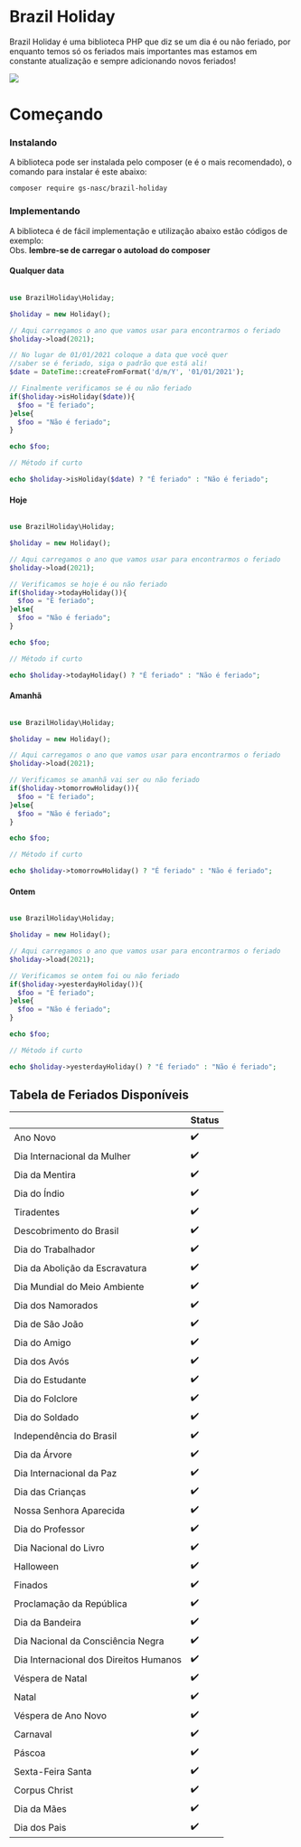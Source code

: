 # Brazil Holiday
Brazil Holiday é uma biblioteca PHP que diz se um dia é ou não feriado, por enquanto temos só os feriados mais importantes mas estamos em constante atualização e sempre adicionando novos feriados!

<a target='_blank' href="https://www.codefactor.io/repository/github/gs-nasc/brazilholiday">
  <img src="https://www.codefactor.io/Content/badges/APlus.svg"/>
</a>

# Começando

### Instalando

A biblioteca pode ser instalada pelo composer (e é o mais recomendado), o comando para instalar é este abaixo:

```composer
composer require gs-nasc/brazil-holiday
```

### Implementando

A biblioteca é de fácil implementação e utilização abaixo estão códigos de exemplo:<br>
Obs.  **<b>lembre-se de carregar o autoload do composer</b>**

#### Qualquer data

```php

use BrazilHoliday\Holiday;

$holiday = new Holiday();

// Aqui carregamos o ano que vamos usar para encontrarmos o feriado
$holiday->load(2021);

// No lugar de 01/01/2021 coloque a data que você quer 
//saber se é feriado, siga o padrão que está ali!
$date = DateTime::createFromFormat('d/m/Y', '01/01/2021');

// Finalmente verificamos se é ou não feriado
if($holiday->isHoliday($date)){
  $foo = "É feriado";
}else{
  $foo = "Não é feriado";
}

echo $foo;

// Método if curto

echo $holiday->isHoliday($date) ? "É feriado" : "Não é feriado";

```

#### Hoje

```php

use BrazilHoliday\Holiday;

$holiday = new Holiday();

// Aqui carregamos o ano que vamos usar para encontrarmos o feriado
$holiday->load(2021);

// Verificamos se hoje é ou não feriado
if($holiday->todayHoliday()){
  $foo = "É feriado";
}else{
  $foo = "Não é feriado";
}

echo $foo;

// Método if curto

echo $holiday->todayHoliday() ? "É feriado" : "Não é feriado";

```

#### Amanhã

```php

use BrazilHoliday\Holiday;

$holiday = new Holiday();

// Aqui carregamos o ano que vamos usar para encontrarmos o feriado
$holiday->load(2021);

// Verificamos se amanhã vai ser ou não feriado
if($holiday->tomorrowHoliday()){
  $foo = "É feriado";
}else{
  $foo = "Não é feriado";
}

echo $foo;

// Método if curto

echo $holiday->tomorrowHoliday() ? "É feriado" : "Não é feriado";

```

#### Ontem

```php

use BrazilHoliday\Holiday;

$holiday = new Holiday();

// Aqui carregamos o ano que vamos usar para encontrarmos o feriado
$holiday->load(2021);

// Verificamos se ontem foi ou não feriado
if($holiday->yesterdayHoliday()){
  $foo = "É feriado";
}else{
  $foo = "Não é feriado";
}

echo $foo;

// Método if curto

echo $holiday->yesterdayHoliday() ? "É feriado" : "Não é feriado";

```

## Tabela de Feriados Disponíveis
|                                        	| Status 	|
|----------------------------------------	|--------	|
| Ano Novo                               	| ✔️      	|
| Dia Internacional da Mulher            	| ✔️      	|
| Dia da Mentira                         	| ✔️      	|
| Dia do Índio                           	| ✔️      	|
| Tiradentes                             	| ✔️      	|
| Descobrimento do Brasil                	| ✔️      	|
| Dia do Trabalhador                     	| ✔️      	|
| Dia da Abolição da Escravatura         	| ✔️      	|
| Dia Mundial do Meio Ambiente           	| ✔️      	|
| Dia dos Namorados                      	| ✔️      	|
| Dia de São João                        	| ✔️      	|
| Dia do Amigo                           	| ✔️      	|
| Dia dos Avós                           	| ✔️      	|
| Dia do Estudante                       	| ✔️      	|
| Dia do Folclore                        	| ✔️      	|
| Dia do Soldado                         	| ✔️      	|
| Independência do Brasil                	| ✔️      	|
| Dia da Árvore                          	| ✔️      	|
| Dia Internacional da Paz               	| ✔️      	|
| Dia das Crianças                       	| ✔️      	|
| Nossa Senhora Aparecida                	| ✔️      	|
| Dia do Professor                       	| ✔️      	|
| Dia Nacional do Livro                  	| ✔️      	|
| Halloween                              	| ✔️      	|
| Finados                                	| ✔️      	|
| Proclamação da República               	| ✔️      	|
| Dia da Bandeira                        	| ✔️      	|
| Dia Nacional da Consciência Negra      	| ✔️      	|
| Dia Internacional dos Direitos Humanos 	| ✔️      	|
| Véspera de Natal                       	| ✔️      	|
| Natal                                  	| ✔️      	|
| Véspera de Ano Novo                    	| ✔️      	|
| Carnaval                               	| ✔️      	|
| Páscoa                                 	| ✔️      	|
| Sexta-Feira Santa                      	| ✔️      	|
| Corpus Christ                          	| ✔️      	|
| Dia da Mães                            	| ✔️      	|
| Dia dos Pais                           	| ✔️      	|

